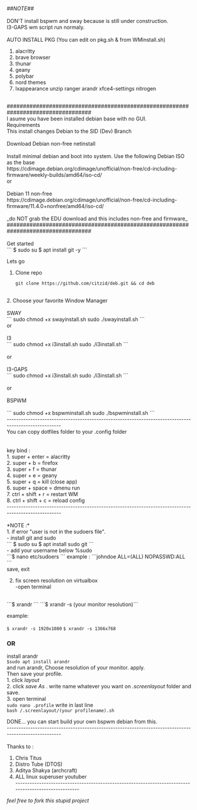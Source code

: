 
*##NOTE##*<br />
<br />
DON'T install bspwm and sway because is still under construction.<br />
I3-GAPS wm script run normaly.<br />
<br />
AUTO INSTALL PKG (You can edit on pkg.sh & from WMinstall.sh)<br />
1. alacritty<br />
2. brave browser<br />
3. thunar<br />
4. geany<br />
5. polybar<br />
6. nord themes<br />
7. lxappearance unzip ranger arandr xfce4-settings nitrogen<br />
<br />
##################################################################################<br />
I asume you have been installed debian base with no GUI.<br />
Requirements<br />
This install changes Debian to the SID (Dev) Branch<br />
<br />
Download Debian non-free netinstall<br />
<br />
Install minimal debian and boot into system. Use the following Debian ISO as the base<br />
https://cdimage.debian.org/cdimage/unofficial/non-free/cd-including-firmware/weekly-builds/amd64/iso-cd/
<br />
or<br />
<br />
Debian 11 non-free <br />
https://cdimage.debian.org/cdimage/unofficial/non-free/cd-including-firmware/11.4.0+nonfree/amd64/iso-cd/ <br />
<br />
_do NOT grab the EDU download and this includes non-free and firmware_ <br />
##################################################################################<br />
<br />
Get started<br />
	 ```
	 $ sudo su
   	 $ apt install git -y
	 ```
	 
Lets go  <br />

1. Clone repo<br />
    ```
    git clone https://github.com/citzid/deb.git && cd deb
    ```
  <br />
2. Choose your favorite Window Manager<br />
<br />
    SWAY<br />
    ```
    sudo chmod +x swayinstall.sh
    sudo ./swayinstall.sh
    ```
<br />
    or<br />
 <br />   
    I3<br />
    ```
    sudo chmod +x i3install.sh
    sudo ./i3install.sh
    ```
    <br />
    <br />
    or<br />
    <br />
    I3-GAPS<br />
    ```
    sudo chmod +x i3install.sh
    sudo ./i3install.sh
    ```
<br />
<br />
    or<br />
    <br />
    BSPWM<br />
    <br />
    ```
    sudo chmod +x bspwminstall.sh
    sudo ./bspwminstall.sh
    ```
     <br />
----------------------------------------------------------------------------------------------------- <br />
You can copy dotfiles folder to your .config folder <br />
 <br />
 <br />
key bind : <br />
1. super + enter = alacritty <br />
2. super + b = firefox <br />
3. super + f = thunar <br />
4. super + e = geany <br />
5. super + q = kill (close app) <br />
6. super + space = dmenu run <br />
7. ctrl + shift + r = restart WM <br />
8. ctrl + shift + c = reload config<br />
----------------------------------------------------------------------------------------------------- <br />
 <br />
*NOTE :* <br />
1. if error "user is not in the sudoers file". <br />
        - install git and sudo<br />
             ```
	     $ sudo su
	     $ apt install sudo git
	     ```
	<br />
        - add your username below %sudo <br />
             ```$ nano etc/sudoers  ```
                 example :  ```johndoe <tab> ALL=(ALL) NOPASSWD:ALL ```  <br />
                 save, exit  
		 <br />
        
2. fix screen resolution on virtualbox <br />
  -open terminal 
  <br />
   ```$ xrandr ```
   ```$ xrandr -s (your monitor resolution)```
  <br />
   
  example:<br /> 	
   		```$ xrandr -s 1920x1080```
		```$ xrandr -s 1366x768```
   
    
  ### OR ###
   
   
  install arandr<br />
  ```$sudo apt install arandr```<br />
  and run arandr, Choose resolution of your monitor. apply.<br />
  Then save your profile. <br />
		1. click _layout_<br />
		2. click _save As_ . write name whatever you want on _.screenlayout_ folder and save. <br />
		3. open terminal	<br />
			```sudo nano .profile```
			write in last line<br />
			```bash /.screenlayout/(your profilename).sh```
   

DONE... you can start build your own bspwm debian from this.<br />
-----------------------------------------------------------------------------------------------------<br />
<br />
Thanks to :<br />
1. Chris Titus<br />
2. Distro Tube (DTOS)<br />
3. Aditya Shakya (archcraft)<br />
3. ALL linux superuser youtuber<br />
-----------------------------------------------------------------------------------------------------<br />

*_feel free to fork this stupid project_*

